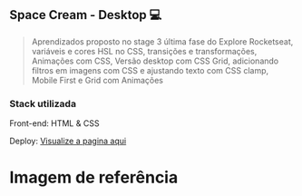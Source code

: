 ## Space Cream - Desktop 💻 


> Aprendizados proposto no stage 3 última fase do Explore Rocketseat, variáveis e cores HSL no CSS, transições e transformações, Animações com CSS, Versão desktop com CSS Grid, adicionando filtros em imagens com CSS e ajustando texto com CSS clamp, Mobile First e Grid com Animações


<h3>Stack utilizada</h3>

Front-end: HTML & CSS

Deploy: <a href="#" target="_blank">Visualize a pagina aqui</a>

# Imagem de referência 

